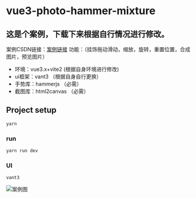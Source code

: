 # vue3-photo-hammer-mixture
## 这是个案例，下载下来根据自行情况进行修改。
 案例CSDN链接：[案例链接][1]
功能：（挂饰拖动滑动，缩放，旋转，重置位置，合成图片，预览图片）

 - 环境：vue3.x+vite2 (根据自身环境进行修改)
 - ui框架：vant3 （根据自身自行更换）
 - 手势库：hammerjs （必需）
 - 截图库：html2canvas （必需）


## Project setup
```
yarn
```

### run
```
yarn run dev
```

### UI
```
vant3
```

![案例图][2]


  [1]: https://blog.csdn.net/weixin_42211816/article/details/117321335
  [2]: https://leo-img-repo.oss-cn-shenzhen.aliyuncs.com/edc98350b08744e199b38bc619f9dd22